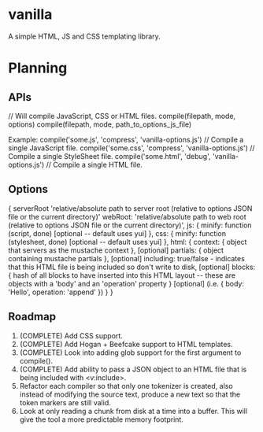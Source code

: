 vanilla
=======

A simple HTML, JS and CSS templating library.


Planning
==========

APIs
----------

// Will compile JavaScript, CSS or HTML files.
compile(filepath, mode, options)
compile(filepath, mode, path_to_options_js_file)

Example:
compile('some.js', 'compress', 'vanilla-options.js') // Compile a single JavaScript file.
compile('some.css', 'compress', 'vanilla-options.js') // Compile a single StyleSheet file.
compile('some.html', 'debug', 'vanilla-options.js') // Compile a single HTML file.


Options
----------

{
  serverRoot 'relative/absolute path to server root (relative to options JSON file or the current directory)'
  webRoot: 'relative/absolute path to web root (relative to options JSON file or the current directory)',
  js: {
    minify: function (script, done) [optional -- default uses yui]
  },
  css: {
    minify: function (stylesheet, done) [optional -- default uses yui]
  },
  html: {
    context: { object that servers as the mustache context }, [optional]
    partials: { object containing mustache partials }, [optional]
    including: true/false - indicates that this HTML file is being included so don't write to disk, [optional]
    blocks: { hash of all blocks to have inserted into this HTML layout -- these are objects with a 'body' and an 'operation' property } [optional]
      (i.e. { body: 'Hello', operation: 'append' })
  }
}



Roadmap
----------

1) (COMPLETE) Add CSS support.
2) (COMPLETE) Add Hogan + Beefcake support to HTML templates.
3) (COMPLETE) Look into adding glob support for the first argument to compile().
4) (COMPLETE) Add ability to pass a JSON object to an HTML file that is being included with <v:include>.
5) Refactor each compiler so that only one tokenizer is created, also instead of modifying
   the source text, produce a new text so that the token markers are still valid.
6) Look at only reading a chunk from disk at a time into a buffer. This will
   give the tool a more predictable memory footprint.


